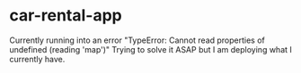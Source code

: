 # car-rental-app

Currently running into an error "TypeError: Cannot read properties of undefined (reading 'map')"
Trying to solve it ASAP but I am deploying what I currently have.

